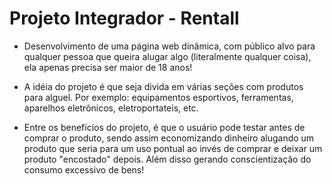 # Projeto Integrador - Rentall

- Desenvolvimento de uma página web dinâmica, com público alvo para qualquer pessoa que queira alugar algo (literalmente qualquer coisa), ela apenas precisa ser maior de 18 anos!

- A idéia do projeto é que seja divida em várias seções com produtos para alguel. Por exemplo: equipamentos esportivos, ferramentas, aparelhos eletrônicos, eletroportateis, etc.

- Entre os benefícios do projeto, é que o usuário pode testar antes de comprar o produto, sendo assim economizando dinheiro alugando um produto que seria para um uso pontual ao invés de comprar e deixar um produto "encostado" depois. Além disso gerando conscientização do consumo excessivo de bens!

